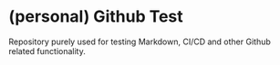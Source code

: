 # (personal) Github Test

Repository purely used for testing Markdown, CI/CD and other Github related functionality.
